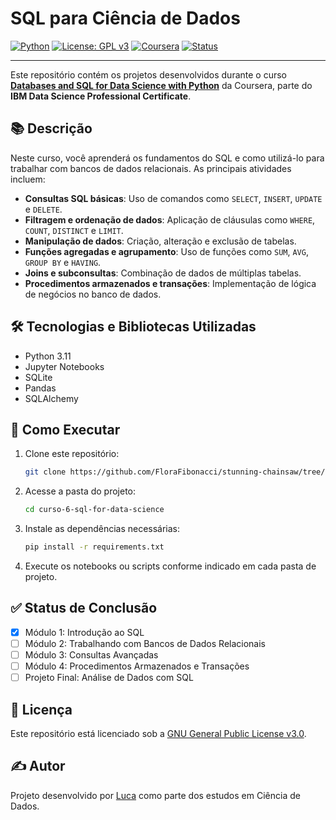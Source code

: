 
# SQL para Ciência de Dados

[![Python](https://img.shields.io/badge/Python-3.11-blue.svg)](https://www.python.org/)
[![License: GPL v3](https://img.shields.io/badge/License-GPLv3-blue.svg)](https://www.gnu.org/licenses/gpl-3.0)
[![Coursera](https://img.shields.io/badge/Coursera-IBM%20Data%20Science-blue.svg)](https://www.coursera.org/learn/sql-data-science)
[![Status](https://img.shields.io/badge/Status-Em%20Andamento-yellow.svg)]()

---

Este repositório contém os projetos desenvolvidos durante o curso **[Databases and SQL for Data Science with Python](https://www.coursera.org/learn/sql-data-science)** da Coursera, parte do **IBM Data Science Professional Certificate**.

## 📚 Descrição

Neste curso, você aprenderá os fundamentos do SQL e como utilizá-lo para trabalhar com bancos de dados relacionais. As principais atividades incluem:

- **Consultas SQL básicas**: Uso de comandos como `SELECT`, `INSERT`, `UPDATE` e `DELETE`.
- **Filtragem e ordenação de dados**: Aplicação de cláusulas como `WHERE`, `COUNT`, `DISTINCT` e `LIMIT`.
- **Manipulação de dados**: Criação, alteração e exclusão de tabelas.
- **Funções agregadas e agrupamento**: Uso de funções como `SUM`, `AVG`, `GROUP BY` e `HAVING`.
- **Joins e subconsultas**: Combinação de dados de múltiplas tabelas.
- **Procedimentos armazenados e transações**: Implementação de lógica de negócios no banco de dados.

## 🛠️ Tecnologias e Bibliotecas Utilizadas

- Python 3.11
- Jupyter Notebooks
- SQLite
- Pandas
- SQLAlchemy

## 🚀 Como Executar

1. Clone este repositório:
   ```bash
   git clone https://github.com/FloraFibonacci/stunning-chainsaw/tree/972dc3ebb8a03f3c6f6f39142d521d9a28785d2c/ibm-data-science-projects/curso-6-sql-for-data-science.git
   ```

2. Acesse a pasta do projeto:
   ```bash
   cd curso-6-sql-for-data-science
   ```

3. Instale as dependências necessárias:
   ```bash
   pip install -r requirements.txt
   ```

4. Execute os notebooks ou scripts conforme indicado em cada pasta de projeto.

## ✅ Status de Conclusão

- [x] Módulo 1: Introdução ao SQL
- [ ] Módulo 2: Trabalhando com Bancos de Dados Relacionais
- [ ] Módulo 3: Consultas Avançadas
- [ ] Módulo 4: Procedimentos Armazenados e Transações
- [ ] Projeto Final: Análise de Dados com SQL

## 📄 Licença

Este repositório está licenciado sob a [GNU General Public License v3.0](https://www.gnu.org/licenses/gpl-3.0).

## ✍️ Autor

Projeto desenvolvido por [Luca](https://github.com/FloraFibonacci) como parte dos estudos em Ciência de Dados.
